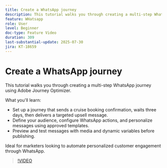 ```yaml
---
title: Create a WhatsApp journey
description: This tutorial walks you through creating a multi-step WhatsApp journey using Adobe Journey Optimizer.
feature: WHatsapp
role: User
level: Beginner
doc-type: Feature Video
duration: 309
last-substantial-update: 2025-07-30
jira: KT-18659
---
```


# Create a WhatsApp journey

This tutorial walks you through creating a multi-step WhatsApp journey using Adobe Journey Optimizer.

What you'll learn:

* Set up a journey that sends a cruise booking confirmation, waits three days, then delivers a targeted upsell message.
* Define your audience, configure WhatsApp actions, and personalize messages using approved templates.
* Preview and test messages with media and dynamic variables before publishing.

Ideal for marketers looking to automate personalized customer engagement through WhatsApp.

>[!VIDEO](https://video.tv.adobe.com/v/3470282/?learn=on&enablevpops)
